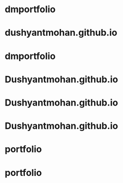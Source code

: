 # dmportfolio
# dushyantmohan.github.io
# dmportfolio
# Dushyantmohan.github.io
# Dushyantmohan.github.io
# Dushyantmohan.github.io
# portfolio
# portfolio
